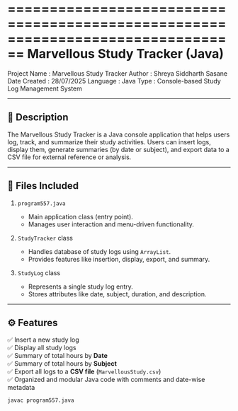 ================================================================================
                        Marvellous Study Tracker (Java)
================================================================================

Project Name   : Marvellous Study Tracker
Author         : Shreya Siddharth Sasane
Date Created   : 28/07/2025
Language       : Java
Type           : Console-based Study Log Management System

--------------------------------------------------------------------------------
📁 Description
--------------------------------------------------------------------------------

The Marvellous Study Tracker is a Java console application that helps users log,
track, and summarize their study activities. Users can insert logs, display them,
generate summaries (by date or subject), and export data to a CSV file for 
external reference or analysis.

--------------------------------------------------------------------------------
📂 Files Included
--------------------------------------------------------------------------------

1. `program557.java`
   - Main application class (entry point).
   - Manages user interaction and menu-driven functionality.

2. `StudyTracker` class
   - Handles database of study logs using `ArrayList`.
   - Provides features like insertion, display, export, and summary.

3. `StudyLog` class
   - Represents a single study log entry.
   - Stores attributes like date, subject, duration, and description.

--------------------------------------------------------------------------------
⚙️ Features
--------------------------------------------------------------------------------

✅ Insert a new study log  
✅ Display all study logs  
✅ Summary of total hours by **Date**  
✅ Summary of total hours by **Subject**  
✅ Export all logs to a **CSV file** (`MarvellousStudy.csv`)  
✅ Organized and modular Java code with comments and date-wise metadata  

   ```bash
   javac program557.java

